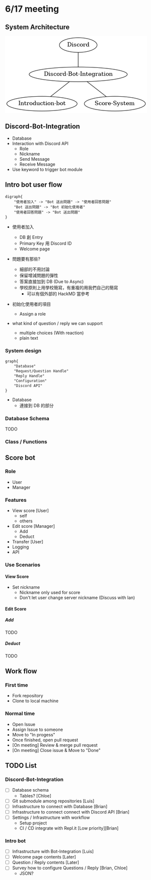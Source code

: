 # 6/17 meeting

## System Architecture

![](../images/arch.png)

## Discord-Bot-Integration

* Database
* Interaction with Discord API
    * Role
    * Nickname
    * Send Message
    * Receive Message
* Use keyword to trigger bot module

## Intro bot user flow

```graphviz
digraph{
    "使用者加入" -> "Bot 送出問題" -> "使用者回答問題" 
    "Bot 送出問題" -> "Bot 初始化使用者"
    "使用者回答問題" -> "Bot 送出問題"
}
```

* 使用者加入
    * DB 創 Entry
    * Primary Key 用 Discord ID
    * Welcome page

* 問題要有那些?
    * 細部的不用討論
    * 保留增減問題的彈性
    * 答案直接加到 DB (Due to Async)
    * 學校原則上用學校簡寫，有重複的用我們自己的簡寫
        * 可以有個外部的 HackMD 當參考

* 初始化使用者的項目
    * Assign a role

* what kind of question / reply we can support
    * multiple choices (With reaction)
    * plain text

### System design

```graphviz
graph{
    "Database"
    "Request/Question Handle"
    "Reply Handle"
    "Configuration"
    "Discord API"
}
```

* Database
    * 連接到 DB 的部分

### Database Schema

TODO

### Class / Functions

## Score bot

### Role

* User
* Manager

### Features

* View score [User]
    * self
    * others
* Edit score [Manager]
    * Add
    * Deduct
* Transfer [User]
* Logging
* API

### Use Scenarios

#### View Score

* Set nickname
    * Nickname only used for score
    * Don't let user change server nickname (Discuss with Ian)

#### Edit Score

##### Add

TODO

##### Deduct

TODO

## Work flow

### First time

* Fork repository
* Clone to local machine

### Normal time

* Open Issue
* Assign Issue to someone
* Move to "In progess"
* Once finished, open pull request
* [On meeting] Review & merge pull request
* [On meeting] Close issue & Move to "Done"

## TODO List

### Discord-Bot-Integration

* [ ] Database schema
    * Tables? [Chloe]
* [ ] Git submodule among repositories [Luis]
* [ ] Infrastructure to connect with Database [Brian]
* [ ] Infrastructure to connect connect with Discord API [Brian]
* [ ] Settings / Infrastructure with workflow
    * Setup project
    * CI / CD integrate with Repl.it [Low priority][Brian]

### Intro bot

* [ ] Infrastructure with Bot-Integration [Luis]
* [ ] Welcome page contents [Later]
* [ ] Question / Reply contents [Later]
* [ ] Survey how to configure Questions / Reply [Brian, Chloe]
    * JSON?
